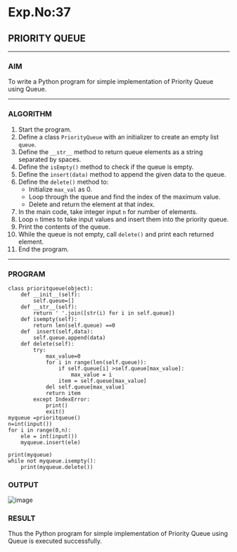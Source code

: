 # Exp.No:37  
## PRIORITY QUEUE

---

### AIM  
To write a Python program for simple implementation of Priority Queue using Queue.

---

### ALGORITHM

1. Start the program.  
2. Define a class `PriorityQueue` with an initializer to create an empty list `queue`.  
3. Define the `__str__` method to return queue elements as a string separated by spaces.  
4. Define the `isEmpty()` method to check if the queue is empty.  
5. Define the `insert(data)` method to append the given data to the queue.  
6. Define the `delete()` method to:  
   - Initialize `max_val` as 0.  
   - Loop through the queue and find the index of the maximum value.  
   - Delete and return the element at that index.  
7. In the main code, take integer input `n` for number of elements.  
8. Loop `n` times to take input values and insert them into the priority queue.  
9. Print the contents of the queue.  
10. While the queue is not empty, call `delete()` and print each returned element.  
11. End the program.

---

### PROGRAM

```
class prioritqueue(object):
    def __init__(self):
        self.queue=[]
    def __str__(self):
        return ' '.join([str(i) for i in self.queue])
    def isempty(self):
        return len(self.queue) ==0
    def  insert(self,data):
        self.queue.append(data)
    def delete(self):
        try:
            max_value=0
            for i in range(len(self.queue)):
                if self.queue[i] >self.queue[max_value]:
                    max_value = i
                item = self.queue[max_value]
            del self.queue[max_value]
            return item
        except IndexError:
            print()
            exit()
myqueue =prioritqueue()
n=int(input())
for i in range(0,n):
    ele = int(input())
    myqueue.insert(ele)
    
print(myqueue)
while not myqueue.isempty():
    print(myqueue.delete())

```

### OUTPUT
![image](https://github.com/user-attachments/assets/db7a3835-0531-4309-b639-2d54483793cd)


### RESULT
Thus the Python program for simple implementation of Priority Queue using Queue is executed successfully.
